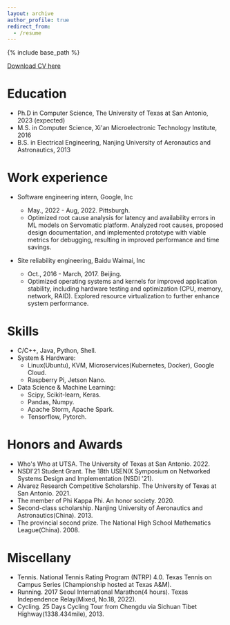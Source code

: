 ```yaml
---
layout: archive
author_profile: true
redirect_from:
  - /resume
---
```


{% include base_path %}

[Download CV here](http://tutu-kang.github.io/files/CV_PK.pdf)

Education
======
* Ph.D in Computer Science, The University of Texas at San Antonio, 2023 (expected)
* M.S. in Computer Science, Xi'an Microelectronic Technology Institute, 2016
* B.S. in Electrical Engineering, Nanjing University of Aeronautics and Astronautics, 2013

Work experience
======
* Software engineering intern, Google, Inc
  * May., 2022 - Aug, 2022. Pittsburgh.
  * Optimized root cause analysis for latency and availability errors in ML models on Servomatic platform. Analyzed root causes, proposed design documentation, and implemented prototype with viable metrics for debugging, resulting in improved performance and time savings.

* Site reliability engineering, Baidu Waimai, Inc 
  * Oct., 2016 - March, 2017. Beijing.
  * Optimized operating systems and kernels for improved application stability, including hardware testing and optimization (CPU, memory, network, RAID). Explored resource virtualization to further enhance system performance.
  
Skills
======
* C/C++, Java, Python, Shell.
* System & Hardware:
  * Linux(Ubuntu), KVM, Microservices(Kubernetes, Docker), Google Cloud.
  * Raspberry Pi, Jetson Nano. 
* Data Science & Machine Learning:
  * Scipy, Scikit-learn, Keras.
  * Pandas, Numpy.  
  * Apache Storm, Apache Spark.
  * Tensorflow, Pytorch. 

Honors and Awards 
======
* Who's Who at UTSA.  The University of Texas at San Antonio. 2022.
* NSDI'21 Student Grant. The 18th USENIX Symposium on Networked Systems Design and Implementation (NSDI '21). 
* Alvarez Research Competitive Scholarship. The University of Texas at San Antonio. 2021.
* The member of Phi Kappa Phi. An honor society. 2020.
* Second-class scholarship. Nanjing University of Aeronautics and Astronautics(China). 2013.
* The provincial second prize. The National High School Mathematics League(China). 2008.


Miscellany
======
* Tennis. National Tennis Rating Program (NTRP) 4.0. Texas Tennis on Campus Series (Championship hosted at Texas A&M). 
* Running. 2017 Seoul International Marathon(4 hours). Texas Independence Relay(Mixed, No.18, 2022).
* Cycling. 25 Days Cycling Tour from Chengdu via Sichuan Tibet Highway(1338.434mile), 2013. 
